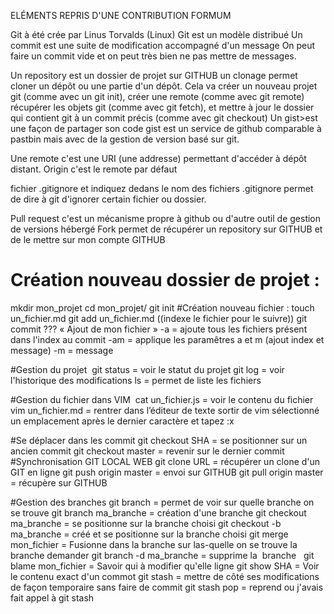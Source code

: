
ELÉMENTS REPRIS D'UNE CONTRIBUTION FORMUM

Git à été crée par Linus Torvalds (Linux) Git est un modèle distribué
Un commit est une suite de modification accompagné d'un message
On peut faire un commit vide et on peut très bien ne pas mettre de messages.


Un repository est un dossier de projet sur GITHUB
un clonage permet cloner un dépôt ou une partie d'un dépôt. Cela va créer un nouveau projet git (comme avec un git init), créer une remote (comme avec git remote) récupérer les objets git (comme avec git fetch), et mettre à jour le dossier qui contient git à un commit précis (comme avec git checkout)
Un gist>est une façon de partager son code gist est un service de github comparable à pastbin mais avec de la gestion de version basé sur git.


Une remote c'est une URI (une addresse) permettant d'accéder à dépôt distant.
Origin c'est le remote par défaut

 fichier .gitignore et indiquez dedans le nom des fichiers
 .gitignore permet de dire à git d'ignorer certain fichier ou dossier.
 
Pull request  c'est un mécanisme propre à github ou d'autre outil de gestion de versions hébergé
Fork permet de récupérer un repository sur GITHUB et de le mettre sur mon compte GITHUB
 
# Création nouveau dossier de projet :
mkdir mon_projet
cd mon_projet/
git init
#Création nouveau fichier :
touch un_fichier.md
git add un_fichier.md ((indexe le fichier pour le suivre))
git commit ??? « Ajout de mon fichier »
-a = ajoute tous les fichiers présent dans l'index au commit
-am = applique les paramêtres a et m (ajout index et message)
-m = message

#Gestion du projet 
git status = voir le statut du projet
git log = voir l'historique des modifications
ls = permet de liste les fichiers

#Gestion du fichier dans VIM 
cat un_fichier.js = voir le contenu du fichier
vim un_fichier.md = rentrer dans l’éditeur de texte
sortir de vim sélectionné un emplacement après le dernier caractère et tapez :x

#Se déplacer dans les commit
git checkout SHA = se positionner sur un ancien commit
git checkout master = revenir sur le dernier commit
 
#Synchronisation GIT LOCAL WEB
git clone URL = récupérer un clone d'un GIT en ligne
git push origin master = envoi sur GITHUB
git pull origin master = récupère sur GITHUB
 

#Gestion des branches
git branch = permet de voir sur quelle branche on se trouve
git branch ma_branche = création d'une branche
git checkout ma_branche = se positionne sur la branche choisi
git checkout -b ma_branche = créé et se positionne sur la branche choisi
git merge mon_fichier = Fusionne dans la branche sur las-quelle on se trouve la branche demander
git branch -d ma_branche = supprime la  branche
 
git blame mon_fichier = Savoir qui à modifier qu'elle ligne
git show SHA = Voir le contenu exact d'un commot
git stash = mettre de côté ses modifications de façon temporaire sans faire de commit
git stash pop = reprend ou j'avais fait appel à git stash
